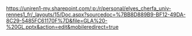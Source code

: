 https://uniren1-my.sharepoint.com/:p:/r/personal/elyes_cherfa_univ-rennes1_fr/_layouts/15/Doc.aspx?sourcedoc=%7BB8D889B9-BF12-49DA-8C29-5485FC61170F%7D&file=GLA%20-%20GL.pptx&action=edit&mobileredirect=true

